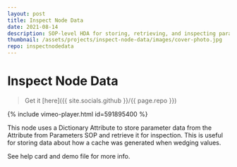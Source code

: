 ```yaml
---
layout: post
title: Inspect Node Data
date: 2021-08-14
description: SOP-level HDA for storing, retrieving, and inspecting parameters from nodes
thumbnail: /assets/projects/inspect-node-data/images/cover-photo.jpg
repo: inspectnodedata
---
```

# Inspect Node Data

> Get it [here]({{ site.socials.github }}/{{ page.repo }}) <a class="fab fa-github" href="{{ site.socials.github }}/{{ page.repo }}"></a>

{% include vimeo-player.html id=591895400 %}

This node uses a Dictionary Attribute to store parameter data from the Attribute from Parameters SOP and retrieve it for inspection. This is useful for storing data about how a cache was generated when wedging values.

See help card and demo file for more info.